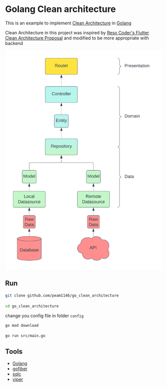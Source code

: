 # Golang Clean architecture

This is an example to implement [Clean Architecture](https://blog.cleancoder.com/uncle-bob/2012/08/13/the-clean-architecture.html) in [Golang](https://go.dev)

Clean Architecture in this project was inspired by [Reso Coder's Flutter Clean Architecture Proposal](https://resocoder.com/2019/08/27/flutter-tdd-clean-architecture-course-1-explanation-project-structure/) and modified to be more appropriate with backend

![](assets/Clean_architecture_diagram.png)

## Run

```bash
git clone github.com/peam1146/go_clean_architecture

cd go_clean_architecture
```

change you config file in folder `config`

```bash
go mod download

go run src/main.go
```
## Tools
- [Golang](https://go.dev)
- [gofiber](https://github.com/gofiber/fiber)
- [sqlc](https://github.com/kyleconroy/sqlc)
- [viper](https://github.com/spf13/viper)
